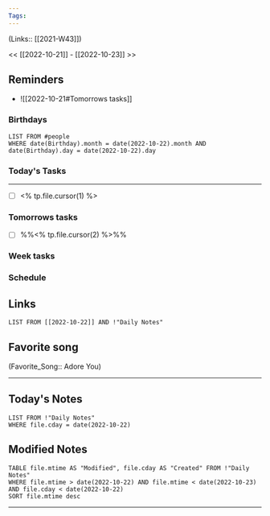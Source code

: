 ```yaml
---
Tags:
---
```

(Links:: [[2021-W43]])

<< [[2022-10-21]] - [[2022-10-23]] >>
## Reminders
- ![[2022-10-21#Tomorrows tasks]]
### Birthdays
```dataview
LIST FROM #people 
WHERE date(Birthday).month = date(2022-10-22).month AND date(Birthday).day = date(2022-10-22).day

```
### Today's Tasks
---
- [ ] <% tp.file.cursor(1) %>



### Tomorrows tasks
- [ ] %%<% tp.file.cursor(2) %>%%
### Week tasks
### Schedule

## Links
```dataview
LIST FROM [[2022-10-22]] AND !"Daily Notes"
```
## Favorite song
(Favorite_Song:: Adore You)
___
## Today's Notes
```dataview
LIST FROM !"Daily Notes"
WHERE file.cday = date(2022-10-22)
```
## Modified Notes
```dataview
TABLE file.mtime AS "Modified", file.cday AS "Created" FROM !"Daily Notes" 
WHERE file.mtime > date(2022-10-22) AND file.mtime < date(2022-10-23) AND file.cday < date(2022-10-22)
SORT file.mtime desc
```
___
